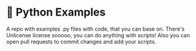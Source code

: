 # 🐍 Python Examples
A repo with examples .py files with code, that you can base on. There's Unlicense license sooooo, you can do anything with scripts! Also you can open pull requests to commit changes and add your scripts.
